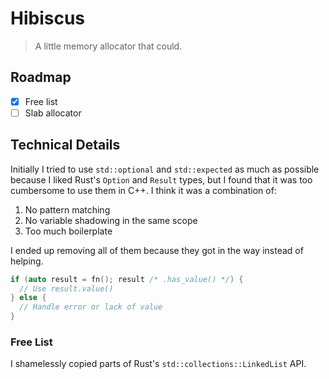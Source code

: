 # Hibiscus

>A little memory allocator that could.

## Roadmap

- [x] Free list
- [ ] Slab allocator

## Technical Details

Initially I tried to use `std::optional` and `std::expected` as much as
possible because I liked Rust's `Option` and `Result` types, but I found that
it was too cumbersome to use them in C++. I think it was a combination of:

1. No pattern matching
2. No variable shadowing in the same scope
3. Too much boilerplate

I ended up removing all of them because they got in the way instead of helping.

```cpp
if (auto result = fn(); result /* .has_value() */) {
  // Use result.value()
} else {
  // Handle error or lack of value
}
```

### Free List

I shamelessly copied parts of Rust's `std::collections::LinkedList` API.
